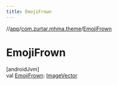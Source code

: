 ```yaml
---
title: EmojiFrown
---
```

//[app](../../index.html)/[com.zurtar.mhma.theme](index.html)/[EmojiFrown](-emoji-frown.html)



# EmojiFrown



[androidJvm]\
val [EmojiFrown](-emoji-frown.html): [ImageVector](https://developer.android.com/reference/kotlin/androidx/compose/ui/graphics/vector/ImageVector.html)



